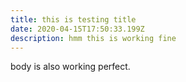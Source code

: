```yaml
---
title: this is testing title
date: 2020-04-15T17:50:33.199Z
description: hmm this is working fine
---
```

body is also working perfect.